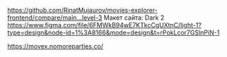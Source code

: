 https://github.com/RinatMujaurov/movies-explorer-frontend/compare/main...level-3
Макет сайта:
Dark 2 https://www.figma.com/file/6FMWkB94wE7KTkcCgUXtnC/light-1?type=design&node-id=1%3A8166&mode=design&t=rPokLcor7GSlnPiN-1

https://movex.nomoreparties.co/
